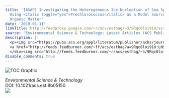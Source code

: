 ```yaml
---
title: '[ASAP] Investigating the Heterogeneous Ice Nucleation of Sea Spray Aerosols
  Using <italic toggle="yes">Prochlorococcus</italic> as a Model Source of Marine
  Organic Matter'
date: '2019-01-11'
linkTitle: http://feedproxy.google.com/~r/acs/esthag/~3/9Rqc0loi91U/acs.est.8b05150
source: 'Environmental Science & Technology: Latest Articles (ACS Publications)'
description: |-
  <p><img src="https://pubs.acs.org/appl/literatum/publisher/achs/journals/content/esthag/0/esthag.ahead-of-print/acs.est.8b05150/20190110/images/medium/es-2018-051503_0007.gif" alt="TOC Graphic"/></p><div><cite>Environmental Science & Technology</cite></div><div>DOI: 10.1021/acs.est.8b05150</div><div class="feedflare">
  <a href="http://feeds.feedburner.com/~ff/acs/esthag?a=9Rqc0loi91U:LNSeQnASU10:yIl2AUoC8zA"><img src="http://feeds.feedburner.com/~ff/acs/esthag?d=yIl2AUoC8zA" border="0"></img></a>
  </div><img src="http://feeds.feedburner.com/~r/acs/esthag/~4/9Rqc0loi91U" height="1" width="1" ...
disable_comments: true
---
```

<p><img src="https://pubs.acs.org/appl/literatum/publisher/achs/journals/content/esthag/0/esthag.ahead-of-print/acs.est.8b05150/20190110/images/medium/es-2018-051503_0007.gif" alt="TOC Graphic"/></p><div><cite>Environmental Science & Technology</cite></div><div>DOI: 10.1021/acs.est.8b05150</div><div class="feedflare">
<a href="http://feeds.feedburner.com/~ff/acs/esthag?a=9Rqc0loi91U:LNSeQnASU10:yIl2AUoC8zA"><img src="http://feeds.feedburner.com/~ff/acs/esthag?d=yIl2AUoC8zA" border="0"></img></a>
</div><img src="http://feeds.feedburner.com/~r/acs/esthag/~4/9Rqc0loi91U" height="1" width="1" ...
